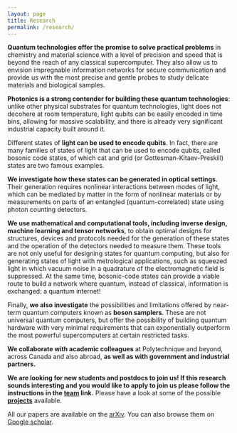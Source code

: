 ```yaml
---
layout: page
title: Research 
permalink: /research/
---
```

**Quantum technologies offer the promise to solve practical problems** in chemistry and material science with a level of precision and speed that is beyond the reach of any classical supercomputer. They also allow us to envision impregnable information networks for secure communication and provide us with the most precise and gentle probes to study delicate materials and biological samples.

**Photonics is a strong contender for building these quantum technologies**: unlike other physical substrates for quantum technologies, light does not decohere at room temperature, light qubits can be easily encoded in time bins, allowing for massive scalability, and there is already very significant industrial capacity built around it.

Different states of **light can be used to encode qubits**. In fact, there are many families of states of light that can be used to encode qubits, called bosonic code states, of which cat and grid (or Gottesman-Kitaev-Preskill) states are two famous examples.

**We investigate how these states can be generated in optical settings**. Their generation requires nonlinear interactions between modes of light, which can be mediated by matter in the form of nonlinear materials or by measurements on parts of an entangled (quantum-correlated) state using photon counting detectors.

**We use mathematical and computational tools, including inverse design, machine learning and tensor networks**, to obtain optimal designs for structures, devices and protocols needed for the generation of these states and the operation of the detectors needed to measure them. These tools are not only useful for designing states for quantum computing, but also for generating states of light with metrological applications, such as squeezed light in which vacuum noise in a quadrature of the electromagnetic field is suppressed. At the same time, bosonic-code states can provide a viable route to build a network where quantum, instead of classical, information is exchanged: a quantum internet!

Finally, **we also investigate** the possibilities and limitations offered by near-term quantum computers known as **boson samplers**.  These are not universal quantum computers, but offer the possibility of building quantum hardware with very minimal requirements that can exponentially outperform the most powerful supercomputers at certain restricted tasks.

**We collaborate with academic colleagues** at Polytechnique and beyond, across Canada and also abroad, **as well as with government and industrial partners.**


**We are looking for new students and postdocs to join us! If this research sounds interesting and you would like to apply to join us please follow the instructions in the [team](../team) link.**
Please have a look at some of the possible **[projects](../projects_2022.md)** available. 



All our papers are available on the [arXiv](https://arxiv.org/search/advanced?advanced=&terms-0-operator=AND&terms-0-term=N+Quesada&terms-0-field=all&classification-physics=y&classification-physics_archives=quant-ph&classification-include_cross_list=include&date-filter_by=all_dates&date-year=&date-from_date=&date-to_date=&date-date_type=submitted_date&abstracts=show&size=50&order=-announced_date_first). You can also browse them on [Google scholar](https://scholar.google.ca/citations?hl=en&user=dZNVjOEAAAAJ&view_op=list_works).

